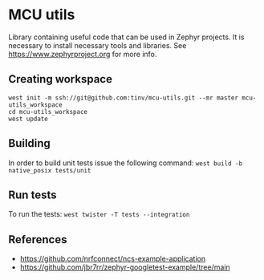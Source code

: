 
# MCU utils

Library containing useful code that can be used in Zephyr projects. It is necessary 
to install necessary tools and libraries. See https://www.zephyrproject.org for more info.

## Creating workspace
``west init -m ssh://git@github.com:tinv/mcu-utils.git --mr master mcu-utils_workspace``
<br/>
``cd mcu-utils_workspace``
<br/>
``west update``

## Building
In order to build unit tests issue the following command:
``west build -b native_posix tests/unit``

## Run tests
To run the tests: 
``west twister -T tests --integration ``

## References
- https://github.com/nrfconnect/ncs-example-application
- https://github.com/jbr7rr/zephyr-googletest-example/tree/main
